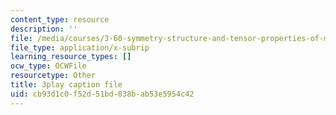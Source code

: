```yaml
---
content_type: resource
description: ''
file: /media/courses/3-60-symmetry-structure-and-tensor-properties-of-materials-fall-2005/cb93d1c0f52d51bd838bab53e5954c42_DKDcpkK3pM8.vtt
file_type: application/x-subrip
learning_resource_types: []
ocw_type: OCWFile
resourcetype: Other
title: 3play caption file
uid: cb93d1c0-f52d-51bd-838b-ab53e5954c42
---
```

